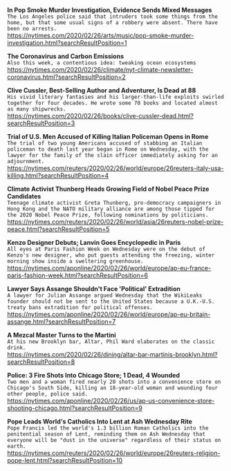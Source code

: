 **In Pop Smoke Murder Investigation, Evidence Sends Mixed Messages**\
`The Los Angeles police said that intruders took some things from the home, but that some usual signs of a robbery were absent. There have been no arrests.`\
https://nytimes.com/2020/02/26/arts/music/pop-smoke-murder-investigation.html?searchResultPosition=1

**The Coronavirus and Carbon Emissions**\
`Also this week, a contentious idea: tweaking ocean ecosystems`\
https://nytimes.com/2020/02/26/climate/nyt-climate-newsletter-coronavirus.html?searchResultPosition=2

**Clive Cussler, Best-Selling Author and Adventurer, Is Dead at 88**\
`His vivid literary fantasies and his larger-than-life exploits swirled together for four decades. He wrote some 70 books and located almost as many shipwrecks.`\
https://nytimes.com/2020/02/26/books/clive-cussler-dead.html?searchResultPosition=3

**Trial of U.S. Men Accused of Killing Italian Policeman Opens in Rome**\
`The trial of two young Americans accused of stabbing an Italian policeman to death last year began in Rome on Wednesday, with the lawyer for the family of the slain officer immediately asking for an adjournment.`\
https://nytimes.com/reuters/2020/02/26/world/europe/26reuters-italy-usa-killing.html?searchResultPosition=4

**Climate Activist Thunberg Heads Growing Field of Nobel Peace Prize Candidates**\
`Teenage climate activist Greta Thunberg, pro-democracy campaigners in Hong Kong and the NATO military alliance are among those tipped for the 2020 Nobel Peace Prize, following nominations by politicians.`\
https://nytimes.com/reuters/2020/02/26/world/asia/26reuters-nobel-prize-peace.html?searchResultPosition=5

**Kenzo Designer Debuts; Lanvin Goes Encyclopedic in Paris**\
`All eyes at Paris Fashion Week on Wednesday were on the debut of Kenzo's new designer, who put guests attending the freezing, winter morning show inside a sweltering greenhouse.`\
https://nytimes.com/aponline/2020/02/26/world/europe/ap-eu-france-paris-fashion-week.html?searchResultPosition=6

**Lawyer Says Assange Shouldn't Face 'Political' Extradition**\
`A lawyer for Julian Assange argued Wednesday that the WikiLeaks founder should not be sent to the United States because a U.K.-U.S. treaty bans extradition for political offenses.`\
https://nytimes.com/aponline/2020/02/26/world/europe/ap-eu-britain-assange.html?searchResultPosition=7

**A Mezcal Master Turns to the Martini**\
`At his new Brooklyn bar, Altar, Phil Ward elaborates on the classic drink.`\
https://nytimes.com/2020/02/26/dining/altar-bar-martinis-brooklyn.html?searchResultPosition=8

**Police: 3 Fire Shots Into Chicago Store; 1 Dead, 4 Wounded**\
`Two men and a woman fired nearly 20 shots into a convenience store on Chicago's South Side, killing an 18-year-old woman and wounding four other people, police said.`\
https://nytimes.com/aponline/2020/02/26/us/ap-us-convenience-store-shooting-chicago.html?searchResultPosition=9

**Pope Leads World's Catholics Into Lent at Ash Wednesday Rite**\
`Pope Francis led the world's 1.3 billion Roman Catholics into the penitential season of Lent, reminding them on Ash Wednesday that everyone will be "dust in the universe" regardless of their status on earth.`\
https://nytimes.com/reuters/2020/02/26/world/europe/26reuters-religion-pope-lent.html?searchResultPosition=10

